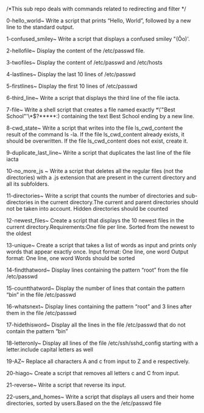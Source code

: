 /*This sub repo deals with commands related to redirecting and filter */


0-hello_world~
Write a script that prints “Hello, World”, followed by a new line to the standard output.

1-confused_smiley~ 
Write a script that displays a confused smiley "(Ôo)'.

2-hellofile~
Display the content of the /etc/passwd file.

3-twofiles~
Display the content of /etc/passwd and /etc/hosts

4-lastlines~
Display the last 10 lines of /etc/passwd

5-firstlines~
Display the first 10 lines of /etc/passwd

6-third_line~
Write a script that displays the third line of the file iacta.

7-file~
Write a shell script that creates a file named exactly \*\\'"Best School"\'\\*$\?\*\*\*\*\*:) containing the text Best School ending by a new line.

8-cwd_state~ 
Write a script that writes into the file ls_cwd_content the result of the command ls -la. If the file ls_cwd_content already exists, it should be overwritten. If the file ls_cwd_content does not exist, create it.

9-duplicate_last_line~ 
Write a script that duplicates the last line of the file iacta

10-no_more_js ~
Write a script that deletes all the regular files (not the directories) with a .js extension that are present in the current directory and all its subfolders.

11-directories~
Write a script that counts the number of directories and sub-directories in the current directory.The current and parent directories should not be taken into account. Hidden directories should be counted

12-newest_files~
Create a script that displays the 10 newest files in the current directory.Requirements:One file per line. Sorted from the newest to the oldest

13-unique~
Create a script that takes a list of words as input and prints only words that appear exactly once.
    Input format: One line, one word
    Output format: One line, one word
    Words should be sorted

14-findthatword~
Display lines containing the pattern “root” from the file /etc/passwd

15-countthatword~
Display the number of lines that contain the pattern “bin” in the file /etc/passwd

16-whatsnext~
Display lines containing the pattern “root” and 3 lines after them in the file /etc/passwd

17-hidethisword~
Display all the lines in the file /etc/passwd that do not contain the pattern “bin”

18-letteronly~
Display all lines of the file /etc/ssh/sshd_config starting with a letter.include capital letters as well

19-AZ~ 
Replace all characters A and c from input to Z and e respectively.

20-hiago~ 
Create a script that removes all letters c and C from input.

21-reverse~
Write a script that reverse its input.

22-users_and_homes~
Write a script that displays all users and their home directories, sorted by users.Based on the the /etc/passwd file





